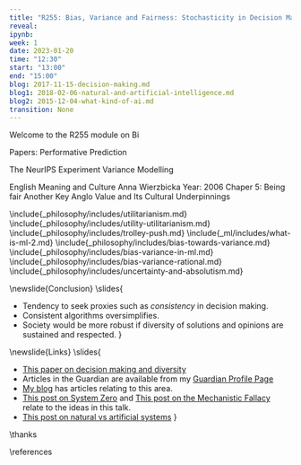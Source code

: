 ---title: "R255: Bias, Variance and Fairness: Stochasticity in Decision Making"reveal: ipynb:week: 1date: 2023-01-20time: "12:30"start: "13:00"end: "15:00"blog: 2017-11-15-decision-making.mdblog1: 2018-02-06-natural-and-artificial-intelligence.mdblog2: 2015-12-04-what-kind-of-ai.mdtransition: None---Welcome to the R255 module on BiPapers: Performative PredictionThe NeurIPS ExperimentVariance ModellingEnglishMeaning and Culture Anna WierzbickaYear: 2006Chaper 5: Being fairAnother Key Anglo Value andIts Cultural Underpinnings\include{_philosophy/includes/utilitarianism.md}\include{_philosophy/includes/utility-utilitarianism.md}\include{_philosophy/includes/trolley-push.md}\include{_ml/includes/what-is-ml-2.md}\include{_philosophy/includes/bias-towards-variance.md}\include{_philosophy/includes/bias-variance-in-ml.md}\include{_philosophy/includes/bias-variance-rational.md}\include{_philosophy/includes/uncertainty-and-absolutism.md}\newslide{Conclusion}\slides{* Tendency to seek proxies such as *consistency* in decision making. * Consistent algorithms oversimplifies.* Society would be more robust if diversity of solutions and opinions are sustained and respected. }\newslide{Links}\slides{* [This paper on decision making and diversity](http://inverseprobability.com/2017/11/15/decision-making)* Articles in the Guardian are available from my [Guardian Profile Page](http://www.theguardian.com/profile/neil-lawrence)* [My blog](http://inverseprobability.com/blog.html) has articles relating to this area.* [This post on System Zero](http://inverseprobability.com/2015/12/04/what-kind-of-ai/) and [This post on the Mechanistic Fallacy](http://inverseprobability.com/2015/11/09/artificial-stupidity/) relate to the ideas in this talk.* [This post on natural vs artificial systems](http://inverseprobability.com/2018/02/06/natural-and-artificial-intelligence)}\thanks\references